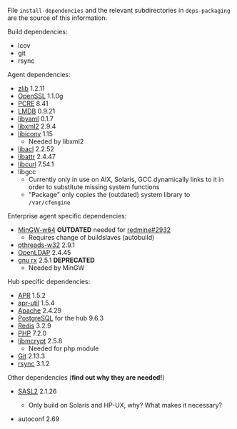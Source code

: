 File `install-dependencies` and the relevant subdirectories
in `deps-packaging` are the source of this information.


Build dependencies:

* lcov
* git
* rsync

Agent dependencies:

* [zlib](http://www.zlib.net/) 1.2.11
* [OpenSSL](http://openssl.org/) 1.1.0g
* [PCRE](http://ftp.csx.cam.ac.uk/pub/software/programming/pcre/) 8.41
* [LMDB](https://github.com/LMDB/lmdb/) 0.9.21
* [libyaml](http://pyyaml.org/wiki/LibYAML) 0.1.7
* [libxml2](http://xmlsoft.org/sources/) 2.9.4
* [libiconv](http://ftp.gnu.org/gnu/libiconv/) 1.15
  * Needed by libxml2
* [libacl](http://download.savannah.gnu.org/releases/acl/) 2.2.52
* [libattr](http://download.savannah.gnu.org/releases/attr/) 2.4.47
* [libcurl](http://curl.haxx.se/download.html) 7.54.1
* libgcc
  * Currently only in use on AIX, Solaris, GCC dynamically links to it in order
    to substitute missing system functions
  * "Package" only copies the (outdated) system library to `/var/cfengine`

Enterprise agent specific dependencies:

* [MinGW-w64](http://sourceforge.net/projects/mingw-w64/) **OUTDATED** needed
  for [redmine#2932](https://dev.cfengine.com/issues/2932)
  * Requires change of buildslaves (autobuild)
* [pthreads-w32](ftp://sourceware.org/pub/pthreads-win32/) 2.9.1
* [OpenLDAP](http://www.openldap.org/software/download/OpenLDAP/openldap-release/) 2.4.45
* [gnu rx](http://www.gnu.org/software/rx/rx.html) 2.5.1 **DEPRECATED**
  * Needed by MinGW

Hub specific dependencies:

* [APR](https://apr.apache.org/) 1.5.2
* [apr-util](https://apr.apache.org/) 1.5.4
* [Apache](http://httpd.apache.org/) 2.4.29
* [PostgreSQL](http://www.postgresql.org/) for the hub 9.6.3
* [Redis](http://redis.io/) 3.2.9
* [PHP](http://php.net/) 7.2.0
* [libmcrypt](https://sourceforge.net/projects/mcrypt/files/Libmcrypt/) 2.5.8
  * Needed for php module
* [Git](https://www.kernel.org/pub/software/scm/git/) 2.13.3
* [rsync](https://download.samba.org/pub/rsync/) 3.1.2

Other dependencies (**find out why they are needed!**)

* [SASL2](https://cyrusimap.org/mediawiki/index.php/Downloads) 2.1.26
  * Only build on Solaris and HP-UX, why? What makes it necessary?

* autoconf 2.69
